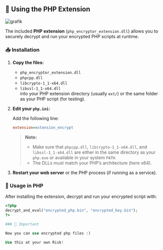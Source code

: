 ## 🧩 Using the PHP Extension

![grafik](https://github.com/user-attachments/assets/ed213f9b-8f32-42a1-81d1-d4b69a25e91d)

The included **PHP extension** (`php_encryptor_extension.dll`) allows you to securely decrypt and run your encrypted PHP scripts at runtime.

### 📥 Installation

1. **Copy the files:**
    - `php_encryptor_extension.dll`  
    - `phpcpp.dll`  
    - `libcrypto-1_1-x64.dll`  
    - `libssl-1_1-x64.dll`  
    into your PHP extension directory (usually `ext/`) or the same folder as your PHP script (for testing).

2. **Edit your `php.ini`:**

    Add the following line:
    ```ini
    extension=extension_encrypt
    ```

    > **Note:**  
    > - Make sure that `phpcpp.dll`, `libcrypto-1_1-x64.dll`, and `libssl-1_1-x64.dll` are either in the same directory as your `php.exe` or available in your system `PATH`.  
    > - The DLLs must match your PHP’s architecture (here x64).

3. **Restart your web server** or the PHP process (if running as a service).

### 📝 Usage in PHP

After installing the extension, decrypt and run your encrypted script with:

```php
<?php
decrypt_and_eval("encrypted_php.bin", "encrypted_key.bin");
?>

### 📝 Important

Now you can use encrypted php files :)

Use this at your own Risk!
